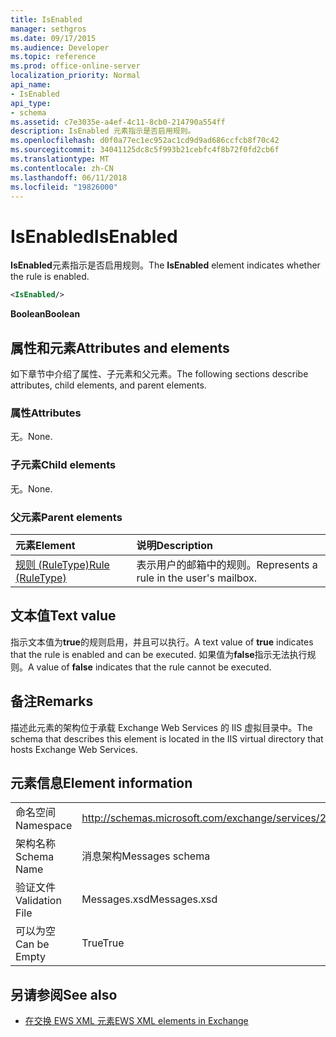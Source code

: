 ```yaml
---
title: IsEnabled
manager: sethgros
ms.date: 09/17/2015
ms.audience: Developer
ms.topic: reference
ms.prod: office-online-server
localization_priority: Normal
api_name:
- IsEnabled
api_type:
- schema
ms.assetid: c7e3035e-a4ef-4c11-8cb0-214790a554ff
description: IsEnabled 元素指示是否启用规则。
ms.openlocfilehash: d0f0a77ec1ec952ac1cd9d9ad686ccfcb8f70c42
ms.sourcegitcommit: 34041125dc8c5f993b21cebfc4f8b72f0fd2cb6f
ms.translationtype: MT
ms.contentlocale: zh-CN
ms.lasthandoff: 06/11/2018
ms.locfileid: "19826000"
---
```

# <a name="isenabled"></a><span data-ttu-id="25db3-103">IsEnabled</span><span class="sxs-lookup"><span data-stu-id="25db3-103">IsEnabled</span></span>

<span data-ttu-id="25db3-104">**IsEnabled**元素指示是否启用规则。</span><span class="sxs-lookup"><span data-stu-id="25db3-104">The **IsEnabled** element indicates whether the rule is enabled.</span></span> 
  
```XML
<IsEnabled/>
```

 <span data-ttu-id="25db3-105">**Boolean**</span><span class="sxs-lookup"><span data-stu-id="25db3-105">**Boolean**</span></span>
## <a name="attributes-and-elements"></a><span data-ttu-id="25db3-106">属性和元素</span><span class="sxs-lookup"><span data-stu-id="25db3-106">Attributes and elements</span></span>

<span data-ttu-id="25db3-107">如下章节中介绍了属性、子元素和父元素。</span><span class="sxs-lookup"><span data-stu-id="25db3-107">The following sections describe attributes, child elements, and parent elements.</span></span>
  
### <a name="attributes"></a><span data-ttu-id="25db3-108">属性</span><span class="sxs-lookup"><span data-stu-id="25db3-108">Attributes</span></span>

<span data-ttu-id="25db3-109">无。</span><span class="sxs-lookup"><span data-stu-id="25db3-109">None.</span></span>
  
### <a name="child-elements"></a><span data-ttu-id="25db3-110">子元素</span><span class="sxs-lookup"><span data-stu-id="25db3-110">Child elements</span></span>

<span data-ttu-id="25db3-111">无。</span><span class="sxs-lookup"><span data-stu-id="25db3-111">None.</span></span>
  
### <a name="parent-elements"></a><span data-ttu-id="25db3-112">父元素</span><span class="sxs-lookup"><span data-stu-id="25db3-112">Parent elements</span></span>

|<span data-ttu-id="25db3-113">**元素**</span><span class="sxs-lookup"><span data-stu-id="25db3-113">**Element**</span></span>|<span data-ttu-id="25db3-114">**说明**</span><span class="sxs-lookup"><span data-stu-id="25db3-114">**Description**</span></span>|
|:-----|:-----|
|[<span data-ttu-id="25db3-115">规则 (RuleType)</span><span class="sxs-lookup"><span data-stu-id="25db3-115">Rule (RuleType)</span></span>](rule-ruletype.md) <br/> |<span data-ttu-id="25db3-116">表示用户的邮箱中的规则。</span><span class="sxs-lookup"><span data-stu-id="25db3-116">Represents a rule in the user's mailbox.</span></span>  <br/> |
   
## <a name="text-value"></a><span data-ttu-id="25db3-117">文本值</span><span class="sxs-lookup"><span data-stu-id="25db3-117">Text value</span></span>

<span data-ttu-id="25db3-118">指示文本值为**true**的规则启用，并且可以执行。</span><span class="sxs-lookup"><span data-stu-id="25db3-118">A text value of **true** indicates that the rule is enabled and can be executed.</span></span> <span data-ttu-id="25db3-119">如果值为**false**指示无法执行规则。</span><span class="sxs-lookup"><span data-stu-id="25db3-119">A value of **false** indicates that the rule cannot be executed.</span></span> 
  
## <a name="remarks"></a><span data-ttu-id="25db3-120">备注</span><span class="sxs-lookup"><span data-stu-id="25db3-120">Remarks</span></span>

<span data-ttu-id="25db3-121">描述此元素的架构位于承载 Exchange Web Services 的 IIS 虚拟目录中。</span><span class="sxs-lookup"><span data-stu-id="25db3-121">The schema that describes this element is located in the IIS virtual directory that hosts Exchange Web Services.</span></span>
  
## <a name="element-information"></a><span data-ttu-id="25db3-122">元素信息</span><span class="sxs-lookup"><span data-stu-id="25db3-122">Element information</span></span>

|||
|:-----|:-----|
|<span data-ttu-id="25db3-123">命名空间</span><span class="sxs-lookup"><span data-stu-id="25db3-123">Namespace</span></span>  <br/> |http://schemas.microsoft.com/exchange/services/2006/messages  <br/> |
|<span data-ttu-id="25db3-124">架构名称</span><span class="sxs-lookup"><span data-stu-id="25db3-124">Schema Name</span></span>  <br/> |<span data-ttu-id="25db3-125">消息架构</span><span class="sxs-lookup"><span data-stu-id="25db3-125">Messages schema</span></span>  <br/> |
|<span data-ttu-id="25db3-126">验证文件</span><span class="sxs-lookup"><span data-stu-id="25db3-126">Validation File</span></span>  <br/> |<span data-ttu-id="25db3-127">Messages.xsd</span><span class="sxs-lookup"><span data-stu-id="25db3-127">Messages.xsd</span></span>  <br/> |
|<span data-ttu-id="25db3-128">可以为空</span><span class="sxs-lookup"><span data-stu-id="25db3-128">Can be Empty</span></span>  <br/> |<span data-ttu-id="25db3-129">True</span><span class="sxs-lookup"><span data-stu-id="25db3-129">True</span></span>  <br/> |
   
## <a name="see-also"></a><span data-ttu-id="25db3-130">另请参阅</span><span class="sxs-lookup"><span data-stu-id="25db3-130">See also</span></span>



- [<span data-ttu-id="25db3-131">在交换 EWS XML 元素</span><span class="sxs-lookup"><span data-stu-id="25db3-131">EWS XML elements in Exchange</span></span>](ews-xml-elements-in-exchange.md)

